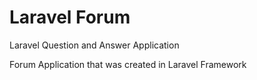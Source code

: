 # Laravel Forum
Laravel Question and Answer Application

Forum Application that was created in Laravel Framework
